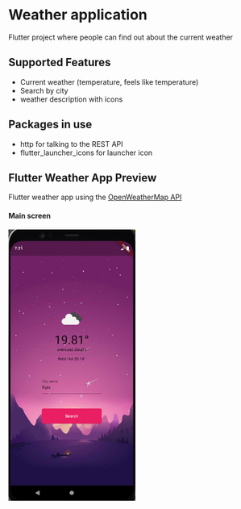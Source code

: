 # Weather application

Flutter project where people can find out about the current weather

## Supported Features

- Current weather (temperature, feels like temperature)
- Search by city
- weather description with icons

## Packages in use
- http for talking to the REST API
- flutter_launcher_icons for launcher icon

## Flutter Weather App Preview

Flutter weather app using the [OpenWeatherMap API](https://openweathermap.org/api)
#### Main screen
<img src="assets/images/screen.png?raw=true" alt="Flutter Weather App Preview" width=50% height=50%>
